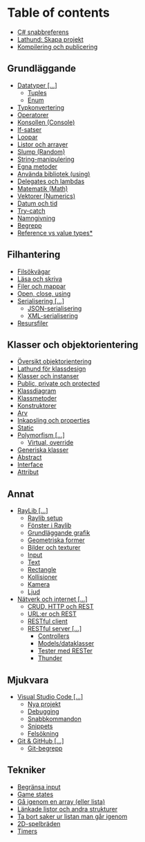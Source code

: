 # Table of contents

* [C# snabbreferens](README.md)
* [Lathund: Skapa projekt](lathund-skapa-projekt.md)
* [Kompilering och publicering](kompilering-och-publicering.md)

## Grundläggande

* [Datatyper \[…\]](grundlaeggande/datatyper/README.md)
  * [Tuples](grundlaeggande/datatyper/tuples.md)
  * [Enum](grundlaeggande/datatyper/enum.md)
* [Typkonvertering](grundlaeggande/typkonvertering.md)
* [Operatorer](grundlaeggande/operatorer.md)
* [Konsollen (Console)](grundlaeggande/konsollen-console.md)
* [If-satser](grundlaeggande/if-satser.md)
* [Loopar](grundlaeggande/loopar.md)
* [Listor och arrayer](grundlaeggande/listor-och-arrayer.md)
* [Slump (Random)](grundlaeggande/slump.md)
* [String-manipulering](grundlaeggande/string-manipulering.md)
* [Egna metoder](grundlaeggande/egna-metoder.md)
* [Använda bibliotek (using)](grundlaeggande/anvaenda-bibliotek-using.md)
* [Delegates och lambdas](grundlaeggande/delegates.md)
* [Matematik (Math)](grundlaeggande/matematik-math.md)
* [Vektorer (Numerics)](grundlaeggande/vektorer-numerics.md)
* [Datum och tid](grundlaeggande/datum-och-tid.md)
* [Try-catch](grundlaeggande/try-catch.md)
* [Namngivning](grundlaeggande/namngivning.md)
* [Begrepp](grundlaeggande/begrepp.md)
* [Reference vs value types\*](grundlaeggande/reference-vs-value-types.md)

## Filhantering

* [Filsökvägar](filhantering/filsoekvaegar.md)
* [Läsa och skriva](filhantering/laesa-och-skriva.md)
* [Filer och mappar](filhantering/filer-och-mappar.md)
* [Open, close, using](filhantering/open-close-using.md)
* [Serialisering \[…\]](filhantering/serialisering-.../README.md)
  * [JSON-serialisering](filhantering/serialisering-.../json-serialisering.md)
  * [XML-serialisering](filhantering/serialisering-.../xml-serialisering.md)
* [Resursfiler](filhantering/resursfiler.md)

## Klasser och objektorientering

* [Översikt objektorientering](klasser-och-objektorientering/oeversikt-objektorientering.md)
* [Lathund för klassdesign](klasser-och-objektorientering/lathund-foer-klassdesign.md)
* [Klasser och instanser](klasser-och-objektorientering/klasser-och-instanser.md)
* [Public, private och protected](klasser-och-objektorientering/public-private-och-protected.md)
* [Klassdiagram](klasser-och-objektorientering/klassdiagram.md)
* [Klassmetoder](klasser-och-objektorientering/klassmetoder.md)
* [Konstruktorer](klasser-och-objektorientering/kontruktorer.md)
* [Arv](klasser-och-objektorientering/arv.md)
* [Inkapsling och properties](klasser-och-objektorientering/inkapsling-och-properties.md)
* [Static](klasser-och-objektorientering/static.md)
* [Polymorfism \[…\]](klasser-och-objektorientering/polymorfism/README.md)
  * [Virtual, override](klasser-och-objektorientering/polymorfism/virtual-override.md)
* [Generiska klasser](klasser-och-objektorientering/generiska-klasser.md)
* [Abstract](klasser-och-objektorientering/abstract.md)
* [Interface](klasser-och-objektorientering/interface.md)
* [Attribut](klasser-och-objektorientering/attribut.md)

## Annat <a href="#grafik" id="grafik"></a>

* [RayLib \[…\]](grafik/raylib/README.md)
  * [Raylib setup](grafik/raylib/raylib-setup.md)
  * [Fönster i Raylib](grafik/raylib/foenster-i-raylib.md)
  * [Grundläggande grafik](grafik/raylib/grafik.md)
  * [Geometriska former](grafik/raylib/geometriska-former.md)
  * [Bilder och texturer](grafik/raylib/bilder-och-texturer.md)
  * [Input](grafik/raylib/input.md)
  * [Text](grafik/raylib/text.md)
  * [Rectangle](grafik/raylib/rectangle.md)
  * [Kollisioner](grafik/raylib/kollisioner.md)
  * [Kamera](grafik/raylib/kamera.md)
  * [Ljud](grafik/raylib/ljud.md)
* [Nätverk och internet \[…\]](grafik/naetverk-och-internet-.../README.md)
  * [CRUD, HTTP och REST](grafik/naetverk-och-internet-.../rest-och-crud.md)
  * [URL:er och REST](grafik/naetverk-och-internet-.../url-er-och-rest.md)
  * [RESTful client](grafik/naetverk-och-internet-.../restful-client.md)
  * [RESTful server \[…\]](grafik/naetverk-och-internet-.../restful-server/README.md)
    * [Controllers](grafik/naetverk-och-internet-.../restful-server/controllers.md)
    * [Models/dataklasser](grafik/naetverk-och-internet-.../restful-server/models.md)
    * [Tester med RESTer](grafik/naetverk-och-internet-.../restful-server/tester-med-rester.md)
    * [Thunder](grafik/naetverk-och-internet-.../restful-server/thunder.md)

## Mjukvara

* [Visual Studio Code \[…\]](mjukvara/visual-studio-code/README.md)
  * [Nya projekt](mjukvara/visual-studio-code/nya-projekt.md)
  * [Debugging](mjukvara/visual-studio-code/debugging.md)
  * [Snabbkommandon](mjukvara/visual-studio-code/snabbkommandon.md)
  * [Snippets](mjukvara/visual-studio-code/snippets.md)
  * [Felsökning](mjukvara/visual-studio-code/felsoekning.md)
* [Git & GitHub \[…\]](mjukvara/git-and-github/README.md)
  * [Git-begrepp](mjukvara/git-and-github/git-begrepp.md)

## Tekniker

* [Begränsa input](tekniker/begraensa-input.md)
* [Game states](tekniker/game-states.md)
* [Gå igenom en array (eller lista)](tekniker/ga-igenom-en-array.md)
* [Länkade listor och andra strukturer](tekniker/laenkade-listor-och-andra-strukturer.md)
* [Ta bort saker ur listan man går igenom](tekniker/ta-bort-saker-ur-listan-man-gar-igenom.md)
* [2D-spelbräden](tekniker/2d-spelbraeden.md)
* [Timers](tekniker/timers.md)
